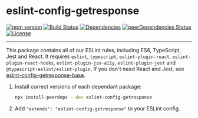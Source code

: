 # eslint-config-getresponse

[![npm version](https://badge.fury.io/js/eslint-config-getresponse.svg)](https://badge.fury.io/js/eslint-config-getresponse)
[![Build Status](https://github.com/GetResponse/eslint-config-getresponse/actions/workflows/main.yml/badge.svg)](https://github.com/GetResponse/eslint-config-getresponse/actions)
[![Dependencies](https://img.shields.io/david/GetResponse/eslint-config-getresponse.svg)](https://david-dm.org/GetResponse/eslint-config-getresponse)
[![peerDependencies Status](https://david-dm.org/GetResponse/eslint-config-GetResponse/peer-status.svg)](https://david-dm.org/GetResponse/eslint-config-getresponse?type=peer)
[![License](http://img.shields.io/:license-mit-blue.svg)](http://badges.mit-license.org)

---

This package contains all of our ESLint rules, including ES6, TypeScript, Jest and React. It requires `eslint`, `typescript`,
`eslint-plugin-react`, `eslint-plugin-react-hooks`, `eslint-plugin-jsx-a11y`, `eslint-plugin-jest` and `@typescript-eslint/eslint-plugin`. If you don't need React and Jest, see [eslint-config-getresponse-base](https://github.com/GetResponse/eslint-config-getresponse-base/).

1. Install correct versions of each dependant package:

   ```bash
   npx install-peerdeps --dev eslint-config-getresponse
   ```

2. Add `"extends": "eslint-config-getresponse"` to your ESLint config.


